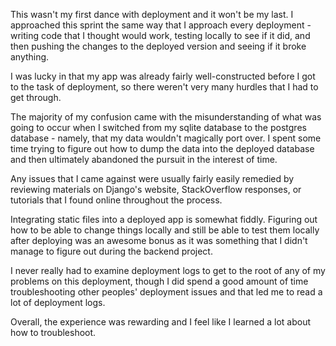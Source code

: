 This wasn't my first dance with deployment and it won't be my last.  I approached this sprint the same way that I approach every deployment - writing code that I thought would work, testing locally to see if it did, and then pushing the changes to the deployed version and seeing if it broke anything.

I was lucky in that my app was already fairly well-constructed before I got to the task of deployment, so there weren't very many hurdles that I had to get through.  

The majority of my confusion came with the misunderstanding of what was going to occur when I switched from my sqlite database to the postgres database - namely, that my data wouldn't magically port over.  I spent some time trying to figure out how to dump the data into the deployed database and then ultimately abandoned the pursuit in the interest of time.

Any issues that I came against were usually fairly easily remedied by reviewing materials on Django's website, StackOverflow responses, or tutorials that I found online throughout the process.

Integrating static files into a deployed app is somewhat fiddly.  Figuring out how to be able to change things locally and still be able to test them locally after deploying was an awesome bonus as it was something that I didn't manage to figure out during the backend project.

I never really had to examine deployment logs to get to the root of any of my problems on this deployment, though I did spend a good amount of time troubleshooting other peoples' deployment issues and that led me to read a lot of deployment logs.

Overall, the experience was rewarding and I feel like I learned a lot about how to troubleshoot.